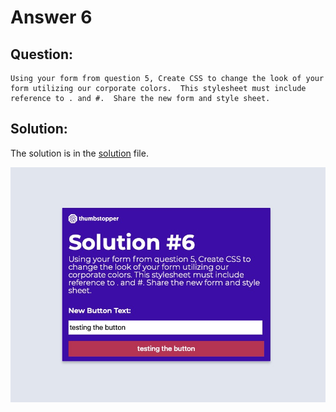 # Answer 6

## Question:

```
Using your form from question 5, Create CSS to change the look of your form utilizing our corporate colors.  This stylesheet must include reference to . and #.  Share the new form and style sheet.
```

## Solution:

The solution is in the [solution](./solution.html) file.

![solution](docs/img/solution.jpeg)
